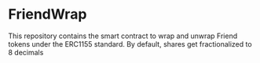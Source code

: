 # FriendWrap

This repository contains the smart contract to wrap and unwrap Friend tokens under the ERC1155 standard.
By default, shares get fractionalized to 8 decimals
